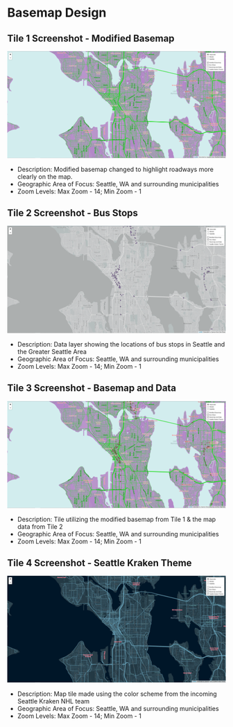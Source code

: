# Basemap Design

## Tile 1 Screenshot - Modified Basemap
![Tile 1](img/tile1.png?raw=true)
- Description: Modified basemap changed to highlight roadways more clearly on the map.
- Geographic Area of Focus: Seattle, WA and surrounding municipalities
- Zoom Levels: Max Zoom - 14; Min Zoom - 1
## Tile 2 Screenshot - Bus Stops
![Tile 2](img/tile2.png?raw=true)
- Description: Data layer showing the locations of bus stops in Seattle and the Greater Seattle Area
- Geographic Area of Focus: Seattle, WA and surrounding municipalities
- Zoom Levels: Max Zoom - 14; Min Zoom - 1
## Tile 3 Screenshot - Basemap and Data
![Tile 3](img/tile3.png?raw=true)
- Description: Tile utilizing the modified basemap from Tile 1 & the map data from Tile 2
- Geographic Area of Focus: Seattle, WA and surrounding municipalities
- Zoom Levels: Max Zoom - 14; Min Zoom - 1
## Tile 4 Screenshot - Seattle Kraken Theme
![Tile 4](img/tile4.png?raw=true)
- Description: Map tile made using the color scheme from the incoming Seattle Kraken NHL team
- Geographic Area of Focus: Seattle, WA and surrounding municipalities
- Zoom Levels: Max Zoom - 14; Min Zoom - 1
